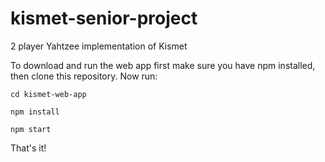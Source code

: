 # kismet-senior-project
2 player Yahtzee implementation of Kismet

To download and run the web app first make sure you have npm installed, then clone this repository. Now run:

	cd kismet-web-app

	npm install

	npm start

That's it!
